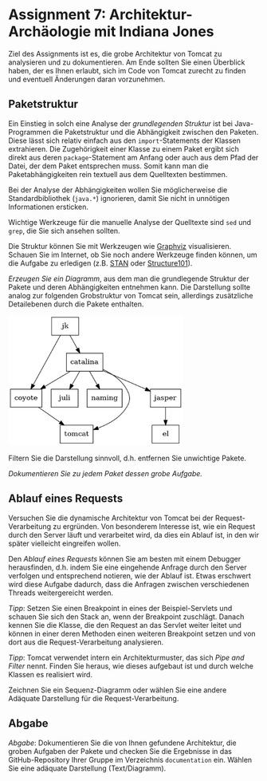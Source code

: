 # Assignment 7: Architektur-Archäologie mit Indiana Jones

Ziel des Assignments ist es, die grobe Architektur von Tomcat zu analysieren und zu dokumentieren. Am Ende sollten Sie einen Überblick haben, der es Ihnen erlaubt, sich im Code von Tomcat zurecht zu finden und eventuell Änderungen daran vorzunehmen.

## Paketstruktur

Ein Einstieg in solch eine Analyse der *grundlegenden Struktur* ist bei Java-Programmen die Paketstruktur und die Abhängigkeit zwischen den Paketen. Diese lässt sich relativ einfach aus den `import`-Statements der Klassen extrahieren. Die Zugehörigkeit einer Klasse zu einem Paket ergibt sich direkt aus deren `package`-Statement am Anfang oder auch aus dem Pfad der Datei, der dem Paket entsprechen muss. Somit kann man die Paketabhängigkeiten rein textuell aus dem Quelltexten bestimmen.

Bei der Analyse der Abhängigkeiten wollen Sie möglicherweise die Standardbibliothek (`java.*`) ignorieren, damit Sie nicht in unnötigen Informationen ersticken.

Wichtige Werkzeuge für die manuelle Analyse der Quelltexte sind `sed` und `grep`, die Sie sich ansehen sollten.

Die Struktur können Sie mit Werkzeugen wie [Graphviz](https://www.graphviz.org) visualisieren. Schauen Sie im Internet, ob Sie noch andere Werkzeuge finden können, um die Aufgabe zu erledigen (z.B. [STAN](http://stan4j.com) oder [Structure101](https://structure101.com)).

_Erzeugen Sie ein Diagramm_, aus dem man die grundlegende Struktur der Pakete und deren Abhängigkeiten entnehmen kann. Die Darstellung sollte analog zur folgenden Grobstruktur von Tomcat sein, allerdings zusätzliche Detailebenen durch die Pakete enthalten.

<img src="modules.png" width="350">

Filtern Sie die Darstellung sinnvoll, d.h. entfernen Sie unwichtige Pakete.

_Dokumentieren Sie zu jedem Paket dessen grobe Aufgabe._


## Ablauf eines Requests

Versuchen Sie die dynamische Architektur von Tomcat bei der Request-Verarbeitung zu ergründen. Von besonderem Interesse ist, wie ein Request durch den Server läuft und verarbeitet wird, da dies ein Ablauf ist, in den wir später vielleicht eingreifen wollen.

Den *Ablauf eines Requests* können Sie am besten mit einem Debugger herausfinden, d.h. indem Sie eine eingehende Anfrage durch den Server verfolgen und entsprechend notieren, wie der Ablauf ist. Etwas erschwert wird diese Aufgabe dadurch, dass die Anfragen zwischen verschiedenen Threads weitergereicht werden.

*Tipp*: Setzen Sie einen Breakpoint in eines der Beispiel-Servlets und schauen Sie sich den Stack an, wenn der Breakpoint zuschlägt. Danach kennen Sie die Klasse, die den Request an das Servlet weiter leitet und können in einer deren Methoden einen weiteren Breakpoint setzen und von dort aus die Request-Verarbeitung analysieren.

*Tipp*: Tomcat verwendet intern ein Architekturmuster, das sich _Pipe and Filter_ nennt. Finden Sie heraus, wie dieses aufgebaut ist und durch welche Klassen es realisiert wird.

Zeichnen Sie ein Sequenz-Diagramm oder wählen Sie eine andere Adäquate Darstellung für die Request-Verarbeitung.

## Abgabe

_Abgabe_: Dokumentieren Sie die von Ihnen gefundene Architektur, die groben Aufgaben der Pakete und checken Sie die Ergebnisse in das GitHub-Repository Ihrer Gruppe im Verzeichnis `documentation` ein. Wählen Sie eine adäquate Darstellung (Text/Diagramm).
